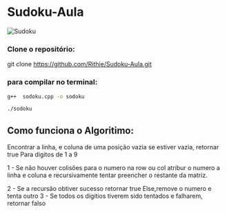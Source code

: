 # Sudoku-Aula

![Sudoku](https://media.giphy.com/media/l4FGDOfMgfhZX8Szu/giphy.gif)

### Clone o repositório:

git clone https://github.com/Rithie/Sudoku-Aula.git

### para compilar no terminal:

```sh
g++  sodoku.cpp -o sodoku
```

```sh
./sodoku
```

## Como funciona o Algoritimo: 

Encontrar a linha, e coluna de uma posição vazia
se estiver vazia, retornar true
Para digitos de 1 a 9

 1 - Se não houver colisões para o numero na row ou col atribur o numero a linha e coluna e recursivamente tentar preencher o restante da matriz.

 2 -  Se a recursão obtiver sucesso retornar true
 	Else,remove o numero e tenta outro
 3 - Se todos os digitios tiverem sido tentados e falharem, retornar falso